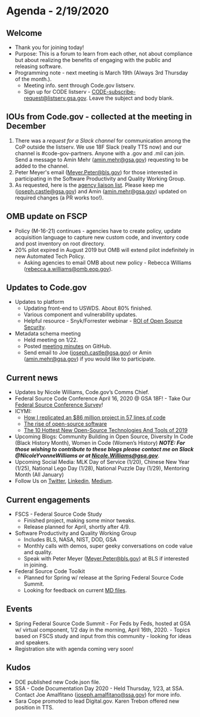 # Agenda - 2/19/2020

## Welcome
- Thank you for joining today!
- Purpose: This is a forum to learn from each other, not about compliance but about realizing the benefits of engaging with the public and releasing software.
- Programming note - next meeting is March 19th (Always 3rd Thursday of the month.). 
    - Meeting info. sent through Code.gov listserv.
    - Sign up for CODE listserv - CODE-subscribe-request@listserv.gsa.gov. Leave the subject and body blank.

## IOUs from Code.gov - collected at the meeting in December
1. There was a *request for a Slack channel* for communication among the CoP outside the listserv. We use 18F Slack (really TTS now) and our channel is #code-gov-partners. Anyone with a .gov and .mil can join. Send a message to Amin Mehr (amin.mehr@gsa.gov) requesting to be added to the channel.
2. Peter Meyer's email (Meyer.Peter@bls.gov) for those interested in participating in the Software Productivity and Quality Working Group.
3. As requested, here is the [agency liaison list](SupportingDocs/agency_liaisons.md). Please keep me (joseph.castle@gsa.gov) and Amin (amin.mehr@gsa.gov) updated on required changes (a PR works too!).

## OMB update on FSCP
- Policy (M-16-21) continues - agencies have to create policy, update acquisition language to capture new custom code, and inventory code and post inventory on root directory.
- 20% pilot expired in August 2019 but OMB will extend pilot indefinitely in new Automated Tech Policy. 
    - Asking agencies to email OMB about new policy - Rebecca Williams (rebecca.a.williams@omb.eop.gov).

## Updates to Code.gov
- Updates to platform
    - Updating front-end to USWDS. About 80% finished.
    - Various component and vulnerability updates.
    - Helpful resource - Snyk/Forrester webinar - [ROI of Open Source Security](https://www.youtube.com/watch?v=FwFlwiqOodg&t=2736s).
- Metadata schema meeting
    - Held meeting on 1/22.
    - Posted [meeting minutes](https://github.com/GSA/code-gov/blob/master/docs/MetadataSchema/Jan2020.md) on GitHub.
    - Send email to Joe (joseph.castle@gsa.gov) or Amin (amin.mehr@gsa.gov) if you would like to participate.

## Current news
- Updates by Nicole Williams, Code.gov’s Comms Chief.
- Federal Source Code Conference April 16, 2020 @ GSA 18F! - Take Our [Federal Source Conference Survey](https://feedback.gsa.gov/jfe/form/SV_8kmMZWIIfNocN9z)!
- ICYMI:
    - [How I replicated an $86 million project in 57 lines of code](https://read.acloud.guru/how-i-replicated-an-86-million-project-in-57-lines-of-code-277031330ee9)
    - [The rise of open-source software](https://www.cnbc.com/video/2019/12/14/how-open-source-software-became-the-new-industry-standard.html)
    - [The 10 Hottest New Open-Source Technologies And Tools of 2019](https://www.crn.com/slide-shows/applications-os/the-10-hottest-new-open-source-technologies-and-tools-of-2019)
- Upcoming Blogs: Community Building in Open Source, Diversity In Code (Black History Month), Women in Code (Women’s History) ***NOTE: For those wishing to contribute to these blogs please contact me on Slack @NicoleYvonneWilliams or at Nicole.Williams@gsa.gov***.
- Upcoming Social Media: MLK Day of Service (1/20), Chinese New Year (1/25), National Lego Day (1/28), National Puzzle Day (1/29), Mentoring Month (All January)
- Follow Us on [Twitter](https://twitter.com/codedotgov), [Linkedin](https://www.linkedin.com/company/code-gov), [Medium](https://medium.com/@CodeDotGov).

## Current engagements
- FSCS - Federal Source Code Study
    - Finished project, making some minor tweaks.
    - Release planned for April, shortly after 4/9.
- Software Productivity and Quality Working Group
    - Includes BLS, NASA, NIST, DOD, GSA
    - Monthly calls with demos, super geeky conversations on code value and quality.
    - Speak with Peter Meyer (Meyer.Peter@bls.gov) at BLS if interested in joining.
- Federal Source Code Toolkit
    - Planned for Spring w/ release at the Spring Federal Source Code Summit.
    - Looking for feedback on current [MD files](https://github.com/GSA/code-gov-open-source-toolkit).

## Events
- Spring Federal Source Code Summit - For Feds by Feds, hosted at GSA w/ virtual component, 1/2 day in the morning, April 16th, 2020. - Topics based on FSCS study and input from this community - looking for ideas and speakers.
- Registration site with agenda coming very soon!

## Kudos
- DOE published new Code.json file.
- SSA - Code Documentation Day 2020 - Held Thursday, 1/23, at SSA. Contact Joe Amalfitano (joseph.amalfitano@ssa.gov) for more info.
- Sara Cope promoted to lead Digital.gov. Karen Trebon offered new position in TTS.